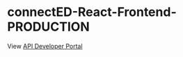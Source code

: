 # connectED-React-Frontend-PRODUCTION

View [API Developer Portal](endpointsportal.connected-dev-214119.cloud.goog)
